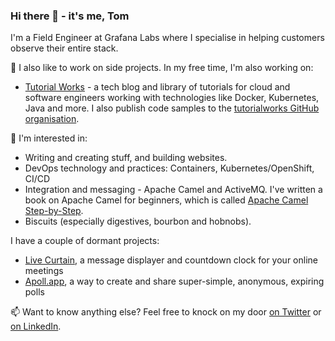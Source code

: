 ### Hi there 👋 - it's me, Tom

I'm a Field Engineer at Grafana Labs where I specialise in helping customers observe their entire stack.

🔭 I also like to work on side projects. In my free time, I'm also working on:

- [Tutorial Works][tw] - a tech blog and library of tutorials for cloud and software engineers working with technologies like Docker, Kubernetes, Java and more. I also publish code samples to the [tutorialworks GitHub organisation][tworg].

🤔 I'm interested in:

- Writing and creating stuff, and building websites.
- DevOps technology and practices: Containers, Kubernetes/OpenShift, CI/CD
- Integration and messaging - Apache Camel and ActiveMQ. I've written a book on Apache Camel for beginners, which is called [Apache Camel Step-by-Step][camelsbs].
- Biscuits (especially digestives, bourbon and hobnobs).

I have a couple of dormant projects:

- [Live Curtain][lc], a message displayer and countdown clock for your online meetings
- [Apoll.app][apoll], a way to create and share super-simple, anonymous, expiring polls

📫 Want to know anything else? Feel free to knock on my door [on Twitter][twitter] or [on LinkedIn][linkedin].

[tomd]: https://tomd.xyz
[tw]: https://www.tutorialworks.com
[disco]: https://www.discochap.com
[discosrc]: https://github.com/monodot/discochap
[camelsbs]: https://tomd.xyz/camelstepbystep
[linkedin]: https://www.linkedin.com/in/tomint/
[twitter]: https://twitter.com/monodot
[lc]: https://livecurtain.com
[apoll]: https://apoll.app
[tworg]: https://github.com/tutorialworks
